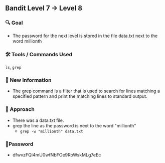 ## Bandit Level 7 → Level 8

### 🔍 Goal
- The password for the next level is stored in the file data.txt next to the word millionth

### 🛠️ Tools / Commands Used
`ls`, `grep`

### 🔬 New Information
-  The grep command is a filter that is used to search for lines matching a specified pattern and print the matching lines to standard output.

### 🧭 Approach
- There was a data.txt file.
- grep the line as the password is next to the word "millionth"
    - `grep -w "millionth" data.txt`

### 🔑Password
 - dfwvzFQi4mU0wfNbFOe9RoWskMLg7eEc
